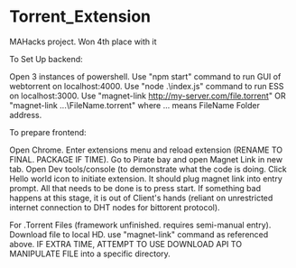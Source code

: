 # Torrent_Extension
MAHacks project. Won 4th place with it

To Set Up backend:

Open 3 instances of powershell. Use "npm start" command to run GUI of webtorrent on localhost:4000. Use "node .\index.js" command to run ESS on localhost:3000. Use "magnet-link http://my-server.com/file.torrent"  OR  "magnet-link ...\FileName.torrent" where ... means FileName Folder address.

To prepare frontend:

Open Chrome. Enter extensions menu and reload extension (RENAME TO FINAL. PACKAGE IF TIME). Go to Pirate bay and open Magnet Link in new tab. Open Dev tools/console (to demonstrate what the code is doing. Click Hello world icon to initiate extension. It should plug magnet link into entry prompt. All that needs to be done is to press start. If something bad happens at this stage, it is out of Client's hands (reliant on unrestricted internet connection to DHT nodes for bittorent protocol). 

For .Torrent Files (framework unfinished. requires semi-manual entry). Download file to local HD. use "magnet-link" command as referenced above. IF EXTRA TIME, ATTEMPT TO USE DOWNLOAD API TO MANIPULATE FILE into a specific directory.

